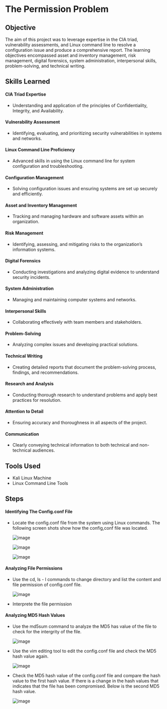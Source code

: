 # The Permission Problem

## Objective

The aim of this project was to leverage expertise in the CIA triad, vulnerability assessments, and Linux command line to resolve a configuration issue and produce a comprehensive report. The learning objectives encompassed asset and inventory management, risk management, digital forensics, system administration, interpersonal skills, problem-solving, and technical writing.


## Skills Learned

#### CIA Triad Expertise
- Understanding and application of the principles of Confidentiality, Integrity, and Availability.

#### Vulnerability Assessment
- Identifying, evaluating, and prioritizing security vulnerabilities in systems and networks.

#### Linux Command Line Proficiency
- Advanced skills in using the Linux command line for system configuration and troubleshooting.

#### Configuration Management
- Solving configuration issues and ensuring systems are set up securely and efficiently.

#### Asset and Inventory Management
- Tracking and managing hardware and software assets within an organization.

#### Risk Management
- Identifying, assessing, and mitigating risks to the organization’s information systems.

#### Digital Forensics
- Conducting investigations and analyzing digital evidence to understand security incidents.

#### System Administration
- Managing and maintaining computer systems and networks.

#### Interpersonal Skills
- Collaborating effectively with team members and stakeholders.

#### Problem-Solving
- Analyzing complex issues and developing practical solutions.

#### Technical Writing
- Creating detailed reports that document the problem-solving process, findings, and recommendations.

#### Research and Analysis
- Conducting thorough research to understand problems and apply best practices for resolution.

#### Attention to Detail
- Ensuring accuracy and thoroughness in all aspects of the project.

#### Communication
- Clearly conveying technical information to both technical and non-technical audiences.





## Tools Used

- Kali Linux Machine
- Linux Command Line Tools


## Steps

####  Identifying The Config.conf File
- Locate the config.conf file from the system using Linux commands. The following screen shots show how the config,conf file was located.
  

   ![image](https://github.com/ansahtackie/The-Permission-Problem/assets/148600552/2d319b09-2dbb-49b7-a86e-8548ebf0de55)



   ![image](https://github.com/ansahtackie/The-Permission-Problem/assets/148600552/9480da1a-4c78-444b-ad83-0a8c7ab05bb3)


   ![image](https://github.com/ansahtackie/The-Permission-Problem/assets/148600552/405de728-3c39-4384-b2e6-135deda58946)


####  Analyzing File Permissions
- Use the cd, ls - l commands to change directory and list the content and file permission of config.conf file.

   ![image](https://github.com/ansahtackie/The-Permission-Problem/assets/148600552/79531fcd-513b-4fac-9758-c648f053a7d1)

- Interprete the file permission
  

####  Analyzing MD5 Hash Values

- Use the md5sum command to analyze the MD5 has value of the file to check for the intergrity of the file.

  ![image](https://github.com/ansahtackie/The-Permission-Problem/assets/148600552/8107d991-ef70-4484-b445-f844886fd62f)

- Use the vim editing tool to edit the config.conf file and check the MD5 hash value again.

   ![image](https://github.com/ansahtackie/The-Permission-Problem/assets/148600552/6777fc7e-036d-4648-9df4-50337eb0864b)

- Check the MD5 hash value of the config.conf file and compare the hash value to the first hash value. If there is a change in the hash values that indicates that the file has been compromised. Below is the second MD5 hash value.

  ![image](https://github.com/ansahtackie/The-Permission-Problem/assets/148600552/b7fddc20-946a-4d50-92e4-fd95cfa6387f)










